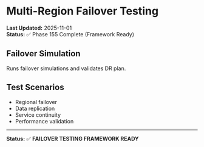# Multi-Region Failover Testing

**Last Updated:** 2025-11-01  
**Status:** ✅ Phase 155 Complete (Framework Ready)

## Failover Simulation

Runs failover simulations and validates DR plan.

## Test Scenarios

- Regional failover
- Data replication
- Service continuity
- Performance validation

---

**Status:** ✅ **FAILOVER TESTING FRAMEWORK READY**
